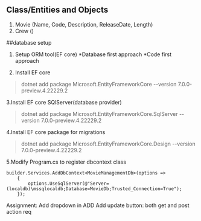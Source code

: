 
## Class/Entities and Objects

1. Movie (Name, Code, Description, ReleaseDate, Length)
2. Crew ()

##database setup
1. Setup ORM tool(EF core)
	*Database first approach
	*Code first approach

2. Install EF core
>dotnet add package Microsoft.EntityFrameworkCore --version 7.0.0-preview.4.22229.2

3.Install EF core SQlServer(database provider)
>dotnet add package Microsoft.EntityFrameworkCore.SqlServer --version 7.0.0-preview.4.22229.2

4.Install EF core package for migrations
>dotnet add package Microsoft.EntityFrameworkCore.Design --version 7.0.0-preview.4.22229.2

5.Modify Program.cs to register dbcontext class
```
builder.Services.AddDbContext<MovieManagementDb>(options =>
    { 
        options.UseSqlServer(@"Server=(localdb)\mssqlocaldb;Database=MovieDb;Trusted_Connection=True");
    });
```

Assignment:
Add dropdown in ADD
Add update button: both get and post action req
